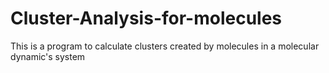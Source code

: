 # Cluster-Analysis-for-molecules
This is a program to calculate clusters created by molecules in a molecular dynamic's system
